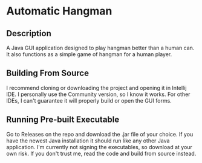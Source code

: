 # Automatic Hangman
## Description
A Java GUI application designed to play hangman better than a human can. It also functions as a simple game of hangman for a human player.

## Building From Source
I recommend cloning or downloading the project and opening it in Intellij IDE. I personally use the Community version, so I know it works.
For other IDEs, I can't guarantee it will properly build or open the GUI forms.

## Running Pre-built Executable
Go to Releases on the repo and download the .jar file of your choice. If you have the newest Java installation it should run like any other Java application. 
I'm currently not signing the executables, so download at your own risk. If you don't trust me, read the code and build from source instead.
